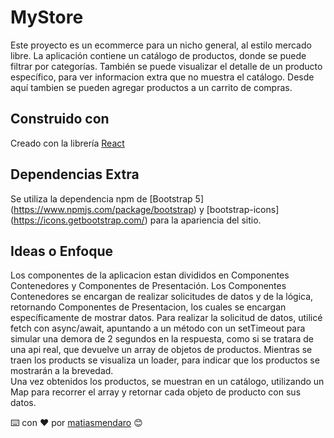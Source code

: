 # MyStore

Este proyecto es un ecommerce para un nicho general, al estilo mercado libre. 
La aplicación contiene un catálogo de productos, donde se puede filtrar por categorías. 
También se puede visualizar el detalle de un producto específico, para ver informacion extra que no muestra el catálogo. Desde aquí tambien se pueden agregar productos a un carrito de compras.



## Construido con

Creado con la librería [React](https://es.reactjs.org/)


## Dependencias Extra

Se utiliza la dependencia npm de [Bootstrap 5] (https://www.npmjs.com/package/bootstrap) y [bootstrap-icons] (https://icons.getbootstrap.com/) para la apariencia del sitio. 


## Ideas o Enfoque

Los componentes de la aplicacion estan divididos en Componentes Contenedores y Componentes de Presentación. 
Los Componentes Contenedores se encargan de realizar solicitudes de datos y de la lógica, retornando Componentes de Presentacion, los cuales se encargan específicamente de mostrar datos.
Para realizar la solicitud de datos, utilicé fetch con async/await, apuntando a un método con un setTimeout para simular una demora de 2 segundos en la respuesta, como si se tratara de una api real, que devuelve un array de objetos de productos.
Mientras se traen los products se visualiza un loader, para indicar que los productos se mostrarán a la brevedad.  
Una vez obtenidos los productos, se muestran en un catálogo, utilizando un Map para recorrer el array y retornar cada objeto de producto con sus datos. 




⌨️ con ❤️ por [matiasmendaro](https://github.com/matiasmendaro) 😊
